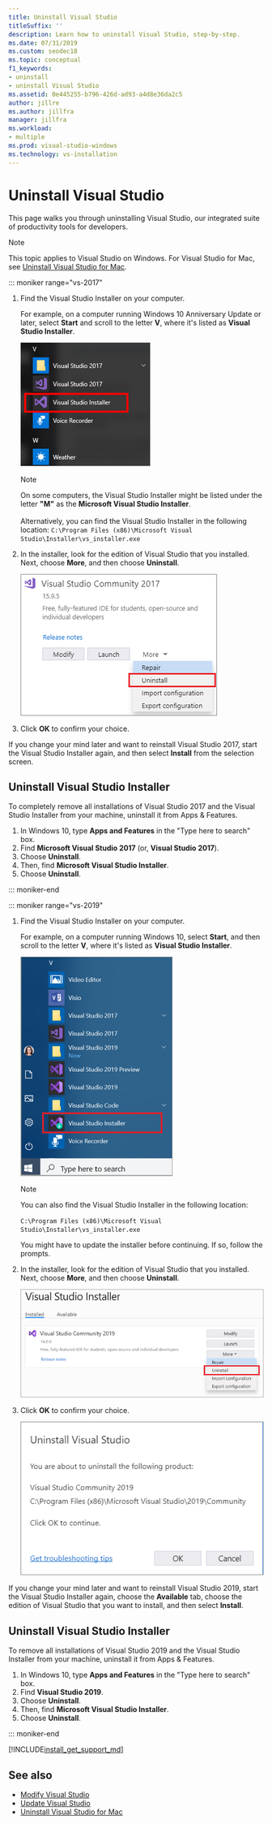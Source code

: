 ```yaml
---
title: Uninstall Visual Studio
titleSuffix: ''
description: Learn how to uninstall Visual Studio, step-by-step.
ms.date: 07/31/2019
ms.custom: seodec18
ms.topic: conceptual
f1_keywords:
- uninstall
- uninstall Visual Studio
ms.assetid: 0e445255-b796-426d-ad93-a4d8e36da2c5
author: jillre
ms.author: jillfra
manager: jillfra
ms.workload:
- multiple
ms.prod: visual-studio-windows
ms.technology: vs-installation
---
```

# Uninstall Visual Studio

This page walks you through uninstalling Visual Studio, our integrated suite of productivity tools for developers.

> [!NOTE]
> This topic applies to Visual Studio on Windows. For Visual Studio for Mac, see [Uninstall Visual Studio for Mac](/visualstudio/mac/uninstall).

::: moniker range="vs-2017"

1. Find the Visual Studio Installer on your computer.

     For example, on a computer running Windows 10 Anniversary Update or later, select **Start** and scroll to the letter **V**, where it's listed as **Visual Studio Installer**.

     ![Visual Studio Installer](media/locate-the-visual-studio-installer.png "Locate the Microsoft Visual Studio Installer")

   > [!NOTE]
   > On some computers, the Visual Studio Installer might be listed under the letter **"M"** as the **Microsoft Visual Studio Installer**.<br/><br/> Alternatively, you can find the Visual Studio Installer in the following location: `C:\Program Files (x86)\Microsoft Visual Studio\Installer\vs_installer.exe`

1. In the installer, look for the edition of Visual Studio that you installed. Next, choose **More**, and then choose **Uninstall**.

     ![Uninstall Visual Studio 2017](media/uninstall-visual-studio.png "Uninstall Visual Studio 2017")

1. Click **OK** to confirm your choice.

If you change your mind later and want to reinstall Visual Studio 2017, start the Visual Studio Installer again, and then select **Install** from the selection screen.

## Uninstall Visual Studio Installer

To completely remove all installations of Visual Studio 2017 and the Visual Studio Installer from your machine, uninstall it from Apps & Features.

1. In Windows 10, type **Apps and Features** in the "Type here to search" box.
1. Find **Microsoft Visual Studio 2017** (or, **Visual Studio 2017**).
1. Choose **Uninstall**.
1. Then, find **Microsoft Visual Studio Installer**.
1. Choose **Uninstall**.

::: moniker-end

::: moniker range="vs-2019"

1. Find the Visual Studio Installer on your computer.

     For example, on a computer running Windows 10, select **Start**, and then scroll to the letter **V**, where it's listed as **Visual Studio Installer**.

     ![Open the Visual Studio Installer](media/vs-2019/vs-installer-windows-start.png "Open the Visual Studio Installer")

     > [!NOTE]
     > You can also find the Visual Studio Installer in the following location:
     >
     > `C:\Program Files (x86)\Microsoft Visual Studio\Installer\vs_installer.exe`

    You might have to update the installer before continuing. If so, follow the prompts.

1. In the installer, look for the edition of Visual Studio that you installed. Next, choose **More**, and then choose **Uninstall**.

     ![Uninstall Visual Studio 2019](media/vs-2019/vs-installer-uninstall.png "Uninstall Visual Studio 2019")

1. Click **OK** to confirm your choice.

     ![Uninstall Visual Studio confirmation](media/vs-2019/uninstall-visualstudio-confirm.png "Confirm that you want to uninstall Visual Studio 2019")

If you change your mind later and want to reinstall Visual Studio 2019, start the Visual Studio Installer again, choose the **Available** tab,  choose the edition of Visual Studio that you want to install, and then select **Install**.

## Uninstall Visual Studio Installer

To remove all installations of Visual Studio 2019 and the Visual Studio Installer from your machine, uninstall it from Apps & Features.

1. In Windows 10, type **Apps and Features** in the "Type here to search" box.
1. Find **Visual Studio 2019**.
1. Choose **Uninstall**.
1. Then, find **Microsoft Visual Studio Installer**.
1. Choose **Uninstall**.

::: moniker-end

[!INCLUDE[install_get_support_md](includes/install_get_support_md.md)]

## See also

* [Modify Visual Studio](modify-visual-studio.md)
* [Update Visual Studio](update-visual-studio.md)
* [Uninstall Visual Studio for Mac](/visualstudio/mac/uninstall)
